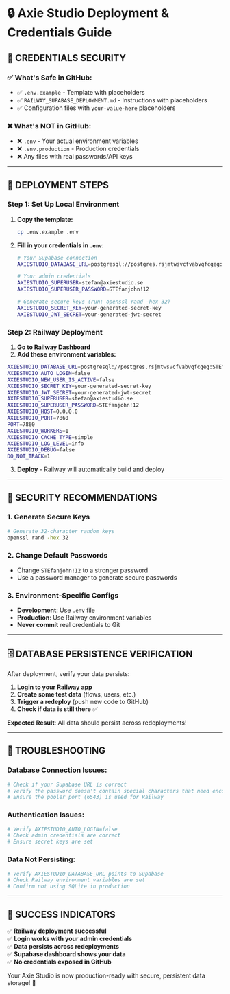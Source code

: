 # 🔒 Axie Studio Deployment & Credentials Guide

## 🎯 **CREDENTIALS SECURITY**

### ✅ **What's Safe in GitHub:**
- ✅ `.env.example` - Template with placeholders
- ✅ `RAILWAY_SUPABASE_DEPLOYMENT.md` - Instructions with placeholders
- ✅ Configuration files with `your-value-here` placeholders

### ❌ **What's NOT in GitHub:**
- ❌ `.env` - Your actual environment variables
- ❌ `.env.production` - Production credentials
- ❌ Any files with real passwords/API keys

---

## 🚀 **DEPLOYMENT STEPS**

### **Step 1: Set Up Local Environment**

1. **Copy the template:**
   ```bash
   cp .env.example .env
   ```

2. **Fill in your credentials in `.env`:**
   ```bash
   # Your Supabase connection
   AXIESTUDIO_DATABASE_URL=postgresql://postgres.rsjmtwsvcfvabvqfcgeg:STEfanjohn!12@aws-1-eu-north-1.pooler.supabase.com:6543/postgres
   
   # Your admin credentials
   AXIESTUDIO_SUPERUSER=stefan@axiestudio.se
   AXIESTUDIO_SUPERUSER_PASSWORD=STEfanjohn!12
   
   # Generate secure keys (run: openssl rand -hex 32)
   AXIESTUDIO_SECRET_KEY=your-generated-secret-key
   AXIESTUDIO_JWT_SECRET=your-generated-jwt-secret
   ```

### **Step 2: Railway Deployment**

1. **Go to Railway Dashboard**
2. **Add these environment variables:**

```bash
AXIESTUDIO_DATABASE_URL=postgresql://postgres.rsjmtwsvcfvabvqfcgeg:STEfanjohn!12@aws-1-eu-north-1.pooler.supabase.com:6543/postgres
AXIESTUDIO_AUTO_LOGIN=false
AXIESTUDIO_NEW_USER_IS_ACTIVE=false
AXIESTUDIO_SECRET_KEY=your-generated-secret-key
AXIESTUDIO_JWT_SECRET=your-generated-jwt-secret
AXIESTUDIO_SUPERUSER=stefan@axiestudio.se
AXIESTUDIO_SUPERUSER_PASSWORD=STEfanjohn!12
AXIESTUDIO_HOST=0.0.0.0
AXIESTUDIO_PORT=7860
PORT=7860
AXIESTUDIO_WORKERS=1
AXIESTUDIO_CACHE_TYPE=simple
AXIESTUDIO_LOG_LEVEL=info
AXIESTUDIO_DEBUG=false
DO_NOT_TRACK=1
```

3. **Deploy** - Railway will automatically build and deploy

---

## 🔐 **SECURITY RECOMMENDATIONS**

### **1. Generate Secure Keys**
```bash
# Generate 32-character random keys
openssl rand -hex 32
```

### **2. Change Default Passwords**
- Change `STEfanjohn!12` to a stronger password
- Use a password manager to generate secure passwords

### **3. Environment-Specific Configs**
- **Development**: Use `.env` file
- **Production**: Use Railway environment variables
- **Never commit** real credentials to Git

---

## 🗄️ **DATABASE PERSISTENCE VERIFICATION**

After deployment, verify your data persists:

1. **Login to your Railway app**
2. **Create some test data** (flows, users, etc.)
3. **Trigger a redeploy** (push new code to GitHub)
4. **Check if data is still there** ✅

**Expected Result**: All data should persist across redeployments!

---

## 🔧 **TROUBLESHOOTING**

### **Database Connection Issues:**
```bash
# Check if your Supabase URL is correct
# Verify the password doesn't contain special characters that need encoding
# Ensure the pooler port (6543) is used for Railway
```

### **Authentication Issues:**
```bash
# Verify AXIESTUDIO_AUTO_LOGIN=false
# Check admin credentials are correct
# Ensure secret keys are set
```

### **Data Not Persisting:**
```bash
# Verify AXIESTUDIO_DATABASE_URL points to Supabase
# Check Railway environment variables are set
# Confirm not using SQLite in production
```

---

## 🎉 **SUCCESS INDICATORS**

✅ **Railway deployment successful**  
✅ **Login works with your admin credentials**  
✅ **Data persists across redeployments**  
✅ **Supabase dashboard shows your data**  
✅ **No credentials exposed in GitHub**  

Your Axie Studio is now production-ready with secure, persistent data storage! 🚀
